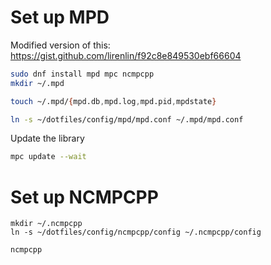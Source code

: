 # Set up MPD

Modified version of this: https://gist.github.com/lirenlin/f92c8e849530ebf66604

```zsh
sudo dnf install mpd mpc ncmpcpp
mkdir ~/.mpd

touch ~/.mpd/{mpd.db,mpd.log,mpd.pid,mpdstate}

ln -s ~/dotfiles/config/mpd/mpd.conf ~/.mpd/mpd.conf
```

Update the library

```zsh
mpc update --wait
```

# Set up NCMPCPP

```
mkdir ~/.ncmpcpp
ln -s ~/dotfiles/config/ncmpcpp/config ~/.ncmpcpp/config

ncmpcpp
```
